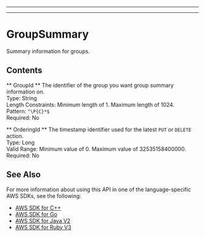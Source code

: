 --------

--------

# GroupSummary<a name="API_GroupSummary"></a>

Summary information for groups\.

## Contents<a name="API_GroupSummary_Contents"></a>

 ** GroupId **   <a name="Kendra-Type-GroupSummary-GroupId"></a>
The identifier of the group you want group summary information on\.  
Type: String  
Length Constraints: Minimum length of 1\. Maximum length of 1024\.  
Pattern: `^\P{C}*$`   
Required: No

 ** OrderingId **   <a name="Kendra-Type-GroupSummary-OrderingId"></a>
The timestamp identifier used for the latest `PUT` or `DELETE` action\.  
Type: Long  
Valid Range: Minimum value of 0\. Maximum value of 32535158400000\.  
Required: No

## See Also<a name="API_GroupSummary_SeeAlso"></a>

For more information about using this API in one of the language\-specific AWS SDKs, see the following:
+  [AWS SDK for C\+\+](https://docs.aws.amazon.com/goto/SdkForCpp/kendra-2019-02-03/GroupSummary) 
+  [AWS SDK for Go](https://docs.aws.amazon.com/goto/SdkForGoV1/kendra-2019-02-03/GroupSummary) 
+  [AWS SDK for Java V2](https://docs.aws.amazon.com/goto/SdkForJavaV2/kendra-2019-02-03/GroupSummary) 
+  [AWS SDK for Ruby V3](https://docs.aws.amazon.com/goto/SdkForRubyV3/kendra-2019-02-03/GroupSummary) 